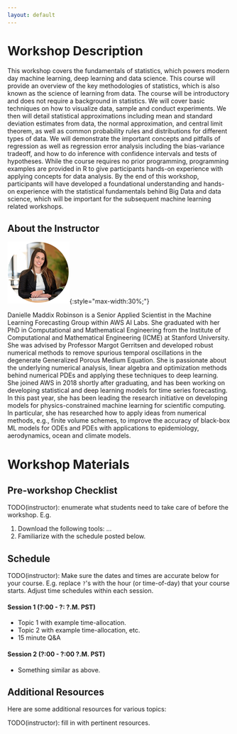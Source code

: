 ```yaml
---
layout: default
---
```


# Workshop Description

This workshop covers the fundamentals of statistics, which powers modern day machine learning, deep learning and data science. This course will provide an overview of the key methodologies of statistics, which is also known as the science of learning from data.  The course will be introductory and does not require a background in statistics. We will cover basic techniques on how to visualize data, sample and conduct experiments. We then will detail statistical approximations including mean and standard deviation estimates from data, the normal approximation, and central limit theorem, as well as common probability rules and distributions for different types of data. We will demonstrate the important concepts and pitfalls of regression as well as regression error analysis including the bias-variance tradeoff, and how to do inference with confidence intervals and tests of hypotheses. While the course requires no prior programming, programming examples are provided in R to give participants hands-on experience with applying concepts for data analysis. By the end of this workshop, participants will have developed a foundational understanding and hands-on experience with the statistical fundamentals behind Big Data and data science, which will be important for the subsequent machine learning related workshops.

## About the Instructor

![danielle-maddix](/assets/img/danielle.png){:style="max-width:30%;"}

Danielle Maddix Robinson is a Senior Applied Scientist in the Machine Learning Forecasting Group within AWS AI Labs. She graduated with her PhD in Computational and Mathematical Engineering from the Institute of Computational and Mathematical Engineering (ICME) at Stanford University. She was advised by Professor Margot Gerritsen and developed robust numerical methods to remove spurious temporal oscillations in the degenerate Generalized Porous Medium Equation.  She is passionate about the underlying numerical analysis, linear algebra and optimization methods behind numerical PDEs and applying these techniques to deep learning.  She joined AWS in 2018 shortly after graduating, and has been working on developing statistical and deep learning models for time series forecasting. In this past year, she has been leading the research initiative on developing models for physics-constrained machine learning for scientific computing. In particular, she has researched how to apply ideas from numerical methods, e.g., finite volume schemes, to improve the accuracy of black-box ML models for ODEs and PDEs with applications to epidemiology, aerodynamics, ocean and climate models. 


# Workshop Materials

## Pre-workshop Checklist
TODO(instructor): enumerate what students need to take care of before the
workshop. E.g.

1. Download the following tools: ...
2. Familiarize with the schedule posted below.

## Schedule
TODO(instructor): Make sure the dates and times are accurate below for your
course. E.g. replace `?`'s with the hour (or time-of-day) 
that your course starts. Adjust time schedules within each session.

#### Session 1 (?:00 - ?: ?.M. PST)
  - Topic 1 with example time-allocation.
  - Topic 2 with example time-allocation, etc.
  - 15 minute Q&A
  
#### Session 2 (?:00 - ?:00 ?.M. PST)
  - Something similar as above.

## Additional Resources

Here are some additional resources for various topics:

TODO(instructor): fill in with pertinent resources.






